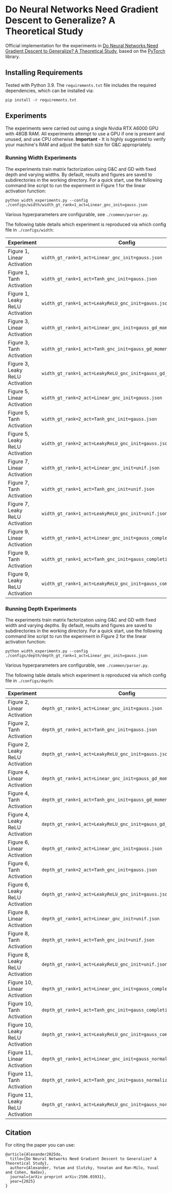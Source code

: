 # Do Neural Networks Need Gradient Descent to Generalize? A Theoretical Study
Official implementation for the experiments in [Do Neural Networks Need Gradient Descent to Generalize? A Theoretical Study](https://arxiv.org/abs/2506.03931), based on the [PyTorch](https://pytorch.org/) library.

## Installing Requirements

Tested with Python 3.9. The ```requirements.txt``` file includes the required dependencies, which can be installed via:

```
pip install -r requirements.txt
```

## Experiments

The experiments were carried out using a single Nvidia RTX A6000 GPU with 48GB RAM. All experiments attempt to use a GPU if one is present and unused, and use CPU otherwise.
**Important** - It is highly suggested to verify your machine's RAM and adjust the batch size for G&C appropriately.

### Running Width Experiments 

The experiments train matrix factorization using G&C and GD with fixed depth and varying widths.
By default, results and figures are saved to subdirectories in the working directory. 
For a quick start, use the following command line script to run the experiment in Figure 1 for the linear activation function:   

```
python width_experiments.py --config ./configs/width/width_gt_rank=1_act=Linear_gnc_init=gauss.json
```

Various hyperparameters are configurable, see ```./common/parser.py```. 

The following table details which experiment is reproduced via which config file in ```./configs/width```:

| Experiment                      | Config                                                                   |
|---------------------------------|--------------------------------------------------------------------------|
| Figure 1, Linear Activation     | ```width_gt_rank=1_act=Linear_gnc_init=gauss.json```                     |
| Figure 1, Tanh Activation       | ```width_gt_rank=1_act=Tanh_gnc_init=gauss.json```                       |
| Figure 1, Leaky ReLU Activation | ```width_gt_rank=1_act=LeakyReLU_gnc_init=gauss.json```                  |
| Figure 3, Linear Activation     | ```width_gt_rank=1_act=Linear_gnc_init=gauss_gd_momentum=0.9.json```     |
| Figure 3, Tanh Activation       | ```width_gt_rank=1_act=Tanh_gnc_init=gauss_gd_momentum=0.9.json```       |
| Figure 3, Leaky ReLU Activation | ```width_gt_rank=1_act=LeakyReLU_gnc_init=gauss_gd_momentum=0.9.json```  |
| Figure 5, Linear Activation     | ```width_gt_rank=2_act=Linear_gnc_init=gauss.json```                     |
| Figure 5, Tanh Activation       | ```width_gt_rank=2_act=Tanh_gnc_init=gauss.json```                       |
| Figure 5, Leaky ReLU Activation | ```width_gt_rank=2_act=LeakyReLU_gnc_init=gauss.json```                  |
| Figure 7, Linear Activation     | ```width_gt_rank=1_act=Linear_gnc_init=unif.json```                      |
| Figure 7, Tanh Activation       | ```width_gt_rank=1_act=Tanh_gnc_init=unif.json```                        |
| Figure 7, Leaky ReLU Activation | ```width_gt_rank=1_act=LeakyReLU_gnc_init=unif.json```                   |
| Figure 9, Linear Activation     | ```width_gt_rank=1_act=Linear_gnc_init=gauss_completion.json```          |
| Figure 9, Tanh Activation       | ```width_gt_rank=1_act=Tanh_gnc_init=gauss_completion.json```            |
| Figure 9, Leaky ReLU Activation | ```width_gt_rank=1_act=LeakyReLU_gnc_init=gauss_completion.json```       |

### Running Depth Experiments 

The experiments train matrix factorization using G&C and GD with fixed width and varying depths.
By default, results and figures are saved to subdirectories in the working directory. 
For a quick start, use the following command line script to run the experiment in Figure 2 for the linear activation function:   

```
python width_experiments.py --config ./configs/depth/depth_gt_rank=1_act=Linear_gnc_init=gauss.json
```

Various hyperparameters are configurable, see ```./common/parser.py```. 

The following table details which experiment is reproduced via which config file in ```./configs/depth```:

| Experiment                       | Config                                                                   |
|----------------------------------|--------------------------------------------------------------------------|
| Figure 2, Linear Activation      | ```depth_gt_rank=1_act=Linear_gnc_init=gauss.json```                     |
| Figure 2, Tanh Activation        | ```depth_gt_rank=1_act=Tanh_gnc_init=gauss.json```                       |
| Figure 2, Leaky ReLU Activation  | ```depth_gt_rank=1_act=LeakyReLU_gnc_init=gauss.json```                  |
| Figure 4, Linear Activation      | ```depth_gt_rank=1_act=Linear_gnc_init=gauss_gd_momentum=0.9.json```     |
| Figure 4, Tanh Activation        | ```depth_gt_rank=1_act=Tanh_gnc_init=gauss_gd_momentum=0.9.json```       |
| Figure 4, Leaky ReLU Activation  | ```depth_gt_rank=1_act=LeakyReLU_gnc_init=gauss_gd_momentum=0.9.json```  |
| Figure 6, Linear Activation      | ```depth_gt_rank=2_act=Linear_gnc_init=gauss.json```                     |
| Figure 6, Tanh Activation        | ```depth_gt_rank=2_act=Tanh_gnc_init=gauss.json```                       |
| Figure 6, Leaky ReLU Activation  | ```depth_gt_rank=2_act=LeakyReLU_gnc_init=gauss.json```                  |
| Figure 8, Linear Activation      | ```depth_gt_rank=1_act=Linear_gnc_init=unif.json```                      |
| Figure 8, Tanh Activation        | ```depth_gt_rank=1_act=Tanh_gnc_init=unif.json```                        |
| Figure 8, Leaky ReLU Activation  | ```depth_gt_rank=1_act=LeakyReLU_gnc_init=unif.json```                   |
| Figure 10, Linear Activation     | ```depth_gt_rank=1_act=Linear_gnc_init=gauss_completion.json```          |
| Figure 10, Tanh Activation       | ```depth_gt_rank=1_act=Tanh_gnc_init=gauss_completion.json```            |
| Figure 10, Leaky ReLU Activation | ```depth_gt_rank=1_act=LeakyReLU_gnc_init=gauss_completion.json```       |
| Figure 11, Linear Activation     | ```depth_gt_rank=1_act=Linear_gnc_init=gauss_normalize=False.json```     |
| Figure 11, Tanh Activation       | ```depth_gt_rank=1_act=Tanh_gnc_init=gauss_normalize=False.json```       |
| Figure 11, Leaky ReLU Activation | ```depth_gt_rank=1_act=LeakyReLU_gnc_init=gauss_normalize=False.json```  |



## Citation

For citing the paper you can use:

```
@article{Alexander2025do,
  title={Do Neural Networks Need Gradient Descent to Generalize? A Theoretical Study},
  author={Alexander, Yotam and Slutzky, Yonatan and Ran-Milo, Yuval and Cohen, Nadav},
  journal={arXiv preprint arXiv:2506.03931},
  year={2025}
}
```

